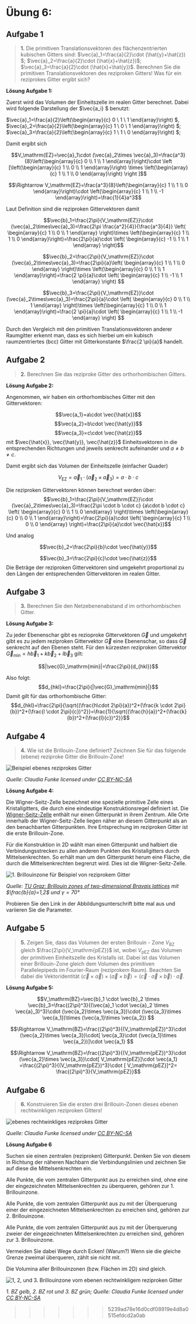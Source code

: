 <!--
author:   Claudia Funke

email:    claudia.funke@physik.tu-freiberg.de

version:  0.0.1

language: de

narrator: Deutsch Female

comment:  Struktur der Materie Übung 6

import: https://raw.githubusercontent.com/liaTemplates/KekuleJS/master/README.md

-->




# Übung 6: 


## Aufgabe 1

> __1.__  Die primitiven Translationsvektoren des flächenzentrierten kubischen Gitters sind: $\vec{a}_1=\frac{a}{2}\cdot (\hat{y}+\hat{z}) $; $\vec{a}_2=\frac{a}{2}\cdot (\hat{x}+\hat{z})$; $\vec{a}_3=\frac{a}{2}\cdot (\hat{x}+\hat{y})$. Berechnen Sie die primitiven Translationsvektoren des reziproken Gitters! Was für ein reziprokes Gitter ergibt sich?




**Lösung Aufgabe 1:**

Zuerst wird das Volumen der Einheitszelle im realen Gitter berechnet. Dabei wird folgende Darstellung der $\vec{a_i} $ benutzt:


$\vec{a}_1=\frac{a}{2}\left(\begin{array}{c} 0 \\ 1 \\ 1 \end{array}\right) $, $\vec{a}_2=\frac{a}{2}\left(\begin{array}{c} 1 \\ 0 \\ 1 \end{array}\right) $; $\vec{a}_3=\frac{a}{2}\left(\begin{array}{c} 1 \\ 1 \\ 0 \end{array}\right) $; 

Damit ergibt sich 



$$V_\mathrm{EZ}=\vec{a}_1\cdot (\vec{a}_2\times \vec{a}_3)=\frac{a^3}{8}\left(\begin{array}{c} 0 \\ 1 \\ 1 \end{array}\right)\cdot \left [\left(\begin{array}{c} 1 \\ 0 \\ 1 \end{array}\right) \times \left(\begin{array}{c} 1 \\ 1 \\ 0 \end{array}\right) \right ]$$

$$\Rightarrow V_\mathrm{EZ}=\frac{a^3}{8}\left(\begin{array}{c} 1 \\ 1 \\ 0 \end{array}\right)\cdot \left(\begin{array}{c} 1 \\ 1 \\ -1 \end{array}\right)=\frac{1}{4}a^3$$

Laut Definition sind die reziproken Gittervektoren damit 

$$\vec{b}_1=\frac{2\pi}{V_\mathrm{EZ}}\cdot (\vec{a}_2\times\vec{a}_3)=\frac{2\pi \frac{a^2}{4}}{\frac{a^3}{4}} \left( \begin{array}{c} 1 \\ 0 \\ 1 \end{array} \right)\times \left(\begin{array}{c} 1 \\ 1 \\ 0 \end{array}\right)=\frac{2\pi}{a}\cdot \left( \begin{array}{c} -1 \\ 1 \\ 1 \end{array} \right)$$


$$\vec{b}_2=\frac{2\pi}{V_\mathrm{EZ}}\cdot (\vec{a}_2\times\vec{a}_3)=\frac{2\pi}{a}\left( \begin{array}{c} 1 \\ 1 \\ 0 \end{array} \right)\times \left(\begin{array}{c} 0 \\ 1 \\ 1 \end{array}\right)=\frac{2 \pi}{a}\cdot \left( \begin{array}{c} 1 \\ -1 \\ 1 \end{array} \right)  $$

$$\vec{b}_3=\frac{2\pi}{V_\mathrm{EZ}}\cdot (\vec{a}_2\times\vec{a}_3)=\frac{2\pi}{a}\cdot \left( \begin{array}{c} 0 \\ 1 \\ 1 \end{array} \right)\times \left(\begin{array}{c} 1 \\ 0 \\ 1 \end{array}\right)=\frac{2 \pi}{a}\cdot \left( \begin{array}{c} 1 \\ 1 \\ -1 \end{array} \right)  $$

Durch den Vergleich mit den primitiven Translationsvektoren anderer Raumgitter erkennt man, dass
es sich hierbei um ein kubisch raumzentriertes (bcc) Gitter mit Gitterkonstante $\frac{2 \pi}{a}$ handelt.

## Aufgabe 2
> __2.__ Berechnen Sie das reziproke Gitter des orthorhombischen Gitters.

**Lösung Aufgabe 2:**

Angenommen, wir haben ein orthorhombisches Gitter mit den Gittervektoren:

$$\vec{a_1}=a\cdot \vec{\hat{x}}$$
$$\vec{a_2}=b\cdot \vec{\hat{y}}$$
$$\vec{a_3}=c\cdot \vec{\hat{z}}$$
 mit $\vec{\hat{x}}, \vec{\hat{y}}, \vec{\hat{z}}$ Einheitsvektoren in die entsprechenden Richtungen und jeweils senkrecht aufeinander und $a\ne b\ne c$. 
 
Damit ergibt sich das Volumen der Einheitszelle (einfacher Quader)

$$V_\mathrm{EZ}=\vec{a}_1\cdot (\vec{a}_2\times \vec{a}_3)=a\cdot b\cdot c$$

Die reziproken Gittervektoren können berechnet werden über:
$$\vec{b}_1=\frac{2\pi}{V_\mathrm{EZ}}\cdot (\vec{a}_2\times\vec{a}_3)=\frac{2\pi \cdot b \cdot c} {a\cdot b \cdot c} \left( \begin{array}{c} 0 \\ 1 \\ 0 \end{array} \right)\times \left(\begin{array}{c} 0 \\ 0 \\ 1 \end{array}\right)=\frac{2\pi}{a}\cdot \left( \begin{array}{c} 1 \\ 0 \\ 0 \end{array} \right)=\frac{2\pi}{a}\cdot \vec{\hat{x}}$$

Und analog 

$$\vec{b}_2=\frac{2\pi}{b}\cdot \vec{\hat{y}}$$

   $$\vec{b}_3=\frac{2\pi}{c}\cdot \vec{\hat{z}}$$
Die Beträge der reziproken Gittervektoren sind umgekehrt proportional zu den Längen der entsprechenden Gittervektoren im realen Gitter.

## Aufgabe 3
> __3.__  Berechnen Sie den Netzebenenabstand $d$ im orthorhombischen Gitter.

**Lösung Aufgabe 3:**

Zu jeder Ebenenschar gibt es rezioproke Gittervektoren $\vec{G}$ und umgekehrt gibt es zu jedem reziproken Gittervektor $\vec{G}$ eine Ebenenschar, so dass $\vec{G}$ senkrecht auf den Ebenen steht. Für den kürzesten reziproken Gittervektor $\vec{G}_\mathrm{min}=h\vec{b}_1+k\vec{b}_2+l\vec{b}_3$ gilt:

$$|\vec{G}_\mathrm{min}|=\frac{2\pi}{d_{hkl}}$$

Also folgt:
$$d_{hkl}=\frac{2\pi}{|\vec{G}_\mathrm{min}|}$$
Damit gilt für das orthorhombische Gitter:
$$d_{hkl}=\frac{2\pi}{\sqrt{(\frac{h\cdot 2\pi}{a})^2+(\frac{k \cdot 2\pi}{b})^2+(\frac{l \cdot 2\pi}{c})^2}}=\frac{1}{\sqrt{(\frac{h}{a})^2+(\frac{k}{b})^2+(\frac{l}{c})^2}}$$

## Aufgabe 4
> __4.__ Wie ist die Brillouin-Zone definiert? Zeichnen Sie für das folgende (ebene) reziproke Gitter die Brillouin-Zone!

![Beispiel ebenes reziprokes Gitter](media/ebenesrezGitter.png)

*Quelle:  Claudia Funke licensed under [CC BY-NC-SA ](https://creativecommons.org/licenses/by-nc-sa/4.0/)*

**Lösung Aufgabe 4:**

Die Wigner-Seitz-Zelle bezeichnet eine spezielle primitive Zelle eines Kristallgitters, die durch eine eindeutige Konstruktionsregel definiert ist. Die [Wigner-Seitz-Zelle](https://de.wikipedia.org/wiki/Wigner-Seitz-Zelle) enthält nur einen Gitterpunkt in ihrem Zentrum. Alle Orte innerhalb der Wigner-Seitz-Zelle liegen näher an diesem Gitterpunkt als an den benachbarten Gitterpunkten. Ihre Entsprechung im reziproken Gitter ist die erste Brillouin-Zone.

Für die Konstruktion in 2D wählt man einen Gitterpunkt und halbiert die Verbindungsstrecken zu allen anderen Punkten des Kristallgitters durch Mittelsenkrechten. So erhält man um den Gitterpunkt herum eine Fläche, die durch die Mittelsenkrechten begrenzt wird. Dies ist die Wigner-Seitz-Zelle. 

![1. Brillouinzone für Beispiel von reziprokem Gitter](media/BZebenesrezGitter.png)

*Quelle:  [TU Graz: Brillouin zones of two-dimensional Bravais lattices](http://lampx.tugraz.at/~hadley/ss2/fermisurface/2d_fermisurface/2dBz.php ) mit $\frac{b}{a}=1,2$ und $\gamma =70°$*

Probieren Sie den Link in der Abbildungsunterschrift bitte mal aus und variieren Sie die Parameter.

## Aufgabe 5
> __5.__	Zeigen Sie, dass das Volumen der ersten Brillouin - Zone $V_\mathrm{BZ}$ gleich $\frac{2\pi}{V_\mathrm{pEZ}}$ ist, wobei $V_\mathrm{pEZ}$ das Volumen der primitiven Einheitszelle des Kristalls ist. Dabei ist das Volumen einer Brillouin-Zone gleich dem Volumen des primitiven Parallelepipeds im Fourier-Raum (reziprokem Raum). Beachten Sie dabei die Vektoridentität $(\vec{c} \times\vec{a})\times (\vec{a}  \times\vec{b})=(\vec{c} \cdot\vec{a}\times \vec{b} ) \cdot\vec{a}$. 

**Lösung Aufgabe 5:**

$$V_\mathrm{BZ}=\vec{b}_1 \cdot \vec{b}_2 \times \vec{b}_3=\frac{(2\pi)^3}{(\vec{a}_1 \cdot \vec{a}_2 \times \vec{a}_3)^3}\cdot (\vec{a_2}\times \vec{a_3})\cdot (\vec{a_3}\times \vec{a_1})\times (\vec{a_1}\times \vec{a_2}) $$

$$\Rightarrow V_\mathrm{BZ}=\frac{(2\pi)^3}{(V_\mathrm{pEZ})^3}\cdot (\vec{a_2}\times \vec{a_3})\cdot[ \vec{a_3}\cdot (\vec{a_1}\times \vec{a_2})]\cdot \vec{a_1} $$

$$\Rightarrow V_\mathrm{BZ}=\frac{(2\pi)^3}{(V_\mathrm{pEZ})^3}\cdot (\vec{a_2}\times \vec{a_3})\cdot[ V_\mathrm{pEZ}]\cdot \vec{a_1} =\frac{(2\pi)^3}{(V_\mathrm{pEZ})^3}\cdot [ V_\mathrm{pEZ}]^2= \frac{(2\pi)^3}{V_\mathrm{pEZ}}$$

## Aufgabe 6
>__6.__ Konstruieren Sie die ersten drei Brillouin-Zonen dieses ebenen rechtwinkligen reziproken Gitters!

![ebenes rechtwinkliges reziprokes Gitter](media/rwGitter.png)

*Quelle:  Claudia Funke licensed under [CC BY-NC-SA ](https://creativecommons.org/licenses/by-nc-sa/4.0/)*

**Lösung Aufgabe 6**

Suchen sie einen zentralen (reziproken) Gitterpunkt. Denken Sie von diesem in Richtung der näheren Nachbarn die Verbindungslinien und zeichnen Sie auf diese die Mittelsenkrechten ein. 

Alle Punkte, die vom zentralen Gitterpunkt aus zu erreichen sind, ohne eine der eingezeichneten Mittelsenkrechten zu überqueren, gehören zur 1. Brillouinzone. 

Alle Punkte, die vom zentralen Gitterpunkt aus zu mit der Überquerung einer der eingezeichneten Mittelsenkrechten zu erreichen sind, gehören zur 2. Brillouinzone. 

Alle Punkte, die vom zentralen Gitterpunkt aus zu mit der Überquerung zweier der eingezeichneten Mittelsenkrechten zu erreichen sind, gehören zur 3. Brillouinzone. 

Vermeiden Sie dabei Wege durch Ecken! (Warum?)
Wenn sie die gleiche Grenze zweimal überqueren, zählt sie nicht mit.

Die Volumina aller Brillouinzonen (bzw. Flächen im 2D) sind gleich.

![1, 2, und 3. Brillouinzone vom ebenen rechtwinkligem reziproken Gitter](media/1-3BZ.png)


*1. BZ gelb, 2. BZ rot und 3. BZ grün; Quelle:  Claudia Funke licensed under [CC BY-NC-SA ](https://creativecommons.org/licenses/by-nc-sa/4.0/)*
>>>>>>> 5239ad78e16d0cdf08919e4d8a0515efdcd2a0ab
